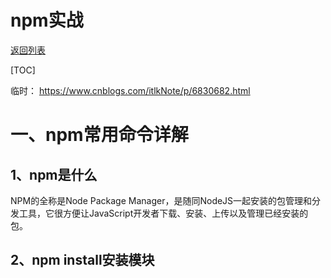 # npm实战

[返回列表](https://github.com/EmonCodingFrontEnd/frontend-tutorial)

[TOC]

临时： https://www.cnblogs.com/itlkNote/p/6830682.html

# 一、npm常用命令详解

## 1、npm是什么

NPM的全称是Node Package Manager，是随同NodeJS一起安装的包管理和分发工具，它很方便让JavaScript开发者下载、安装、上传以及管理已经安装的包。

## 2、npm install安装模块

